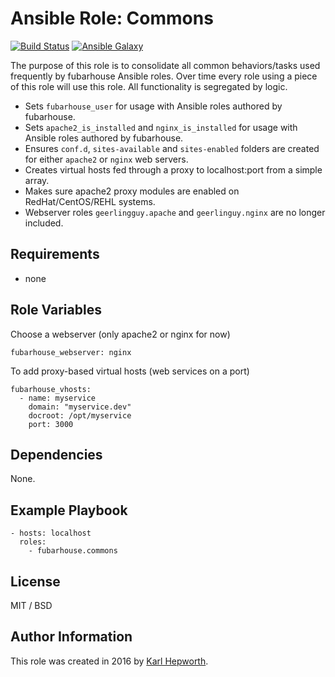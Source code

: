 # Ansible Role: Commons

[![Build Status](https://travis-ci.org/fubarhouse/ansible-role-commons.svg?branch=master)](https://travis-ci.org/fubarhouse/ansible-role-commons)
[![Ansible Galaxy](https://img.shields.io/badge/galaxy-fubarhouse--commons-13943.svg)](https://galaxy.ansible.com/fubarhouse/commons)

The purpose of this role is to consolidate all common behaviors/tasks used frequently by fubarhouse Ansible roles. Over time every role using a piece of this role will use this role. All functionality is segregated by logic.

* Sets `fubarhouse_user` for usage with Ansible roles authored by fubarhouse.
* Sets `apache2_is_installed` and `nginx_is_installed` for usage with Ansible roles authored by fubarhouse.
* Ensures `conf.d`, `sites-available` and `sites-enabled` folders are created for either `apache2` or `nginx` web servers.
* Creates virtual hosts fed through a proxy to localhost:port from a simple array.
* Makes sure apache2 proxy modules are enabled on RedHat/CentOS/REHL systems.
* Webserver roles `geerlingguy.apache` and `geerlinguy.nginx` are no longer included.

## Requirements

  * none

## Role Variables

Choose a webserver (only apache2 or nginx for now)
````
fubarhouse_webserver: nginx
````

To add proxy-based virtual hosts (web services on a port)
````
fubarhouse_vhosts:
  - name: myservice
    domain: "myservice.dev"
    docroot: /opt/myservice
    port: 3000
````

## Dependencies

  None.

## Example Playbook
````
- hosts: localhost
  roles:
    - fubarhouse.commons
````

## License

MIT / BSD

## Author Information

This role was created in 2016 by [Karl Hepworth](https://twitter.com/fubarhouse).